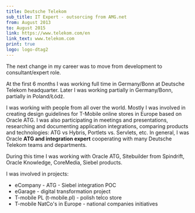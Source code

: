 ```yaml
---
title: Deutsche Telekom 
sub_title: IT Expert - outsorcing from AMG.net
from: August 2013
to: August 2015
link: https://www.telekom.com/en
link_text: www.telekom.com
print: true
logo: logo-dtag2
---
```

The next change in my career was to move from development to consultant/expert role.

At the first 6 months I was working full time in Germany/Bonn at Deutsche Telekom headquarter. 
Later I was working partially in Germany/Bonn, partially in Poland/Łódź.

I was working with people from all over the world. Mostly I was involved in 
creating design guidelines for T-Mobile online stores in Europe based on Oracle ATG. I was also 
participating in meetings and presentations, researching and documenting application integrations, 
comparing products and technologies: ATG vs Hybris, Portlets vs. Servlets, etc. In general, I was
Oracle **ATG and integration expert** cooperating with many Deutsche Telekom teams and departments.

During this time I was working with Oracle ATG, Sitebuilder from Spindrift, Oracle Knowledge, CoreMedia,
Siebel products.

I was involved in projects: 
- eCompany - ATG - Siebel integration POC
- eGarage - digital transformation project 
- T-mobile PL (t-mobile.pl) - polish telco store
- T-mobile NatCo's in Europe - national companies initiatives